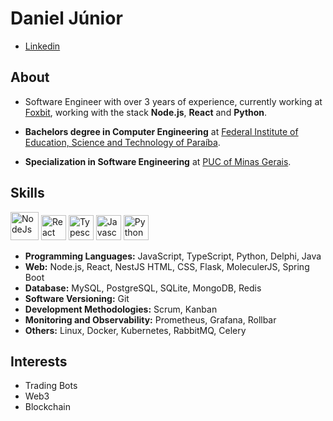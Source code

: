 # Daniel Júnior

- [Linkedin](https://www.linkedin.com/in/danielssjunior)<br />


## About

- Software Engineer with over 3 years of experience, currently working at <a href="https://foxbit.com.br/">Foxbit</a>, working with the stack **Node.js**, **React** and **Python**.

- **Bachelors degree in Computer Engineering** at <a href="https://www.ifpb.edu.br/en">Federal Institute of Education, Science and Technology of Paraíba</a>.

- **Specialization in Software Engineering** at <a href="https://www.pucminas.br/destaques/Paginas/default.aspx">PUC of Minas Gerais</a>.

## Skills
<p align="left">
  <img src="https://cdn.worldvectorlogo.com/logos/nodejs-1.svg" alt="NodeJs" title="NodeJs" height="45" /> 
  <img src="https://cdn.worldvectorlogo.com/logos/react-2.svg" alt="React" title="React" width="40" 
  height="40" /> 
  <img src="https://cdn.worldvectorlogo.com/logos/typescript.svg" alt="Typescript" title="Typescript" width="40" height="40" /> 
  <img src="https://cdn.worldvectorlogo.com/logos/logo-javascript.svg" alt="Javascript" title="Javascript" width="40" height="40" /> 
    <img src="https://cdn.worldvectorlogo.com/logos/python-5.svg" alt="Python" title="Python" width="40" 
  height="40" />
</p>

- **Programming Languages:** JavaScript, TypeScript, Python, Delphi, Java
- **Web:**  Node.js, React, NestJS HTML, CSS, Flask, MoleculerJS, Spring Boot
- **Database:** MySQL, PostgreSQL, SQLite, MongoDB, Redis
- **Software Versioning:** Git
- **Development Methodologies:** Scrum, Kanban
- **Monitoring and Observability:** Prometheus, Grafana, Rollbar
- **Others:** Linux, Docker, Kubernetes, RabbitMQ, Celery



## Interests

- Trading Bots
- Web3
- Blockchain
